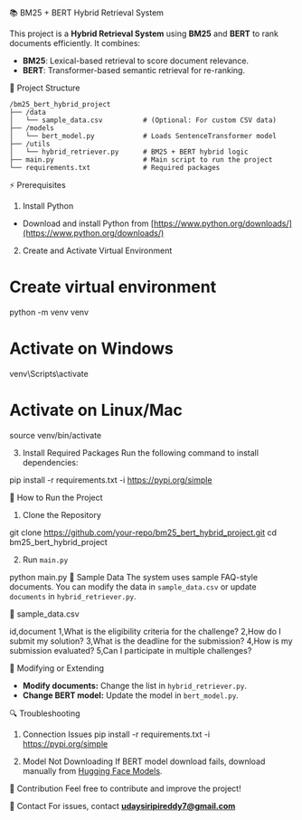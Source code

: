 📚 BM25 + BERT Hybrid Retrieval System

This project is a **Hybrid Retrieval System** using **BM25** and **BERT** to rank documents efficiently. It combines:

- **BM25**: Lexical-based retrieval to score document relevance.
- **BERT**: Transformer-based semantic retrieval for re-ranking.



📂 Project Structure

```
/bm25_bert_hybrid_project
├── /data
│   └── sample_data.csv          # (Optional: For custom CSV data)
├── /models
│   └── bert_model.py            # Loads SentenceTransformer model
├── /utils
│   └── hybrid_retriever.py      # BM25 + BERT hybrid logic
├── main.py                      # Main script to run the project
└── requirements.txt             # Required packages
```



⚡️ Prerequisites

1. Install Python
- Download and install Python from [https://www.python.org/downloads/](https://www.python.org/downloads/)

2. Create and Activate Virtual Environment

# Create virtual environment
python -m venv venv

# Activate on Windows
venv\Scripts\activate

# Activate on Linux/Mac
source venv/bin/activate


3. Install Required Packages
Run the following command to install dependencies:

pip install -r requirements.txt -i https://pypi.org/simple

🚀 How to Run the Project

1. Clone the Repository

git clone https://github.com/your-repo/bm25_bert_hybrid_project.git
cd bm25_bert_hybrid_project


2. Run `main.py`

python main.py
📄 Sample Data
The system uses sample FAQ-style documents. You can modify the data in `sample_data.csv` or update `documents` in `hybrid_retriever.py`.

📄 sample_data.csv

id,document
1,What is the eligibility criteria for the challenge?
2,How do I submit my solution?
3,What is the deadline for the submission?
4,How is my submission evaluated?
5,Can I participate in multiple challenges?

📝 Modifying or Extending

- **Modify documents:** Change the list in `hybrid_retriever.py`.
- **Change BERT model:** Update the model in `bert_model.py`.


🔍 Troubleshooting

1. Connection Issues
pip install -r requirements.txt -i https://pypi.org/simple

2. Model Not Downloading
If BERT model download fails, download manually from [Hugging Face Models](https://huggingface.co/sentence-transformers/all-MiniLM-L6-v2).

🤝 Contribution
Feel free to contribute and improve the project!

📧 Contact
For issues, contact **udaysiripireddy7@gmail.com**

